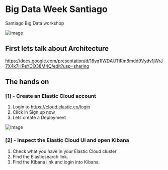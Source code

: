 # Big Data Week Santiago

Santiago Big Data workshop

![image](http://santiago.bigdataweek.com/wp-content/uploads/sites/36/2018/03/logo-web-2017.png)

## First lets talk about Architecture

https://docs.google.com/presentation/d/18yq1IWDAUTiRm8mdd9Vydv1jWrJ7X4k7HPeYCQ38M4Q/edit?usp=sharing

## The hands on

### [1] - Create an Elastic Cloud account

1. Login to https://cloud.elastic.co/login
2. Click in Sign up now
3. Lets create a Deployment

![image](https://github.com/gmoskovicz/bigdatasantiago/blob/master/Screen%20Shot%202018-10-16%20at%201.43.38%20PM.png)

### [2] - Inspect the Elastic Cloud UI and open Kibana

1. Check what you have in your Elastic Cloud cluster
2. Find the Elasticsearch link.
3. Find the Kibana link and login into Kibana.
